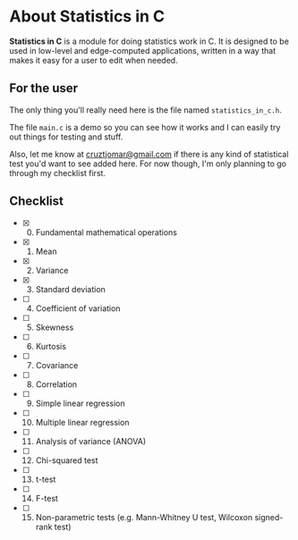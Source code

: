 # About Statistics in C

**Statistics in C** is a module for doing statistics work in C. It is designed to be used in low-level and edge-computed applications, written in a way that makes it easy for a user to edit when needed.

## For the user
The only thing you'll really need here is the file named `statistics_in_c.h`.

The file `main.c` is a demo so you can see how it works and I can easily try out things for testing and stuff.

Also, let me know at cruztjomar@gmail.com if there is any kind of statistical test you'd want to see added here. For now though, I'm only planning to go through my checklist first.

## Checklist
- [x] 0. Fundamental mathematical operations
- [x] 1. Mean
- [x] 2. Variance
- [x] 3. Standard deviation
- [ ] 4. Coefficient of variation
- [ ] 5. Skewness
- [ ] 6. Kurtosis
- [ ] 7. Covariance
- [ ] 8. Correlation
- [ ] 9. Simple linear regression
- [ ] 10. Multiple linear regression
- [ ] 11. Analysis of variance (ANOVA)
- [ ] 12. Chi-squared test
- [ ] 13. t-test
- [ ] 14. F-test
- [ ] 15. Non-parametric tests (e.g. Mann-Whitney U test, Wilcoxon signed-rank test)